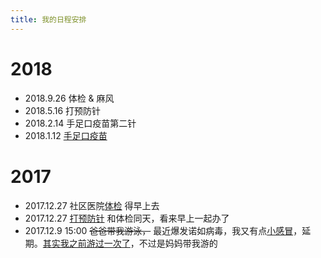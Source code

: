 ```yaml
---
title: 我的日程安排
---
```

# 2018
* 2018.9.26 体检 & 麻风
* 2018.5.16 打预防针
* 2018.2.14 手足口疫苗第二针
* 2018.1.12 [手足口疫苗](/2018/01/12/我爱美女/)

# 2017
* 2017.12.27 社区医院[体检](/2017/12/27/我们第二次抽血/) 得早上去
* 2017.12.27 [打预防针](/2017/12/27/流脑疫苗/) 和体检同天，看来早上一起办了
* 2017.12.9 15:00 ~~爸爸带我游泳，~~ 最近爆发诺如病毒，我又有点[小感冒](/2017/12/11/最近有点小感冒/)，延期。[其实我之前游过一次了](/2017/11/25/我第一次游泳/)，不过是妈妈带我游的

